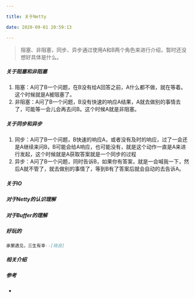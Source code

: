 ```yaml
---

title: 关于Netty

date: 2020-09-01 20:59:13

---
```


> 阻塞、非阻塞，同步、异步通过使用A和B两个角色来进行介绍，暂时还没想好具体是什么。

#####  关于阻塞和非阻塞

1. 阻塞：A问了B一个问题，在B没有给A回答之前，A什么都不做，就在等着。这个时候就是A被阻塞了。
2. 非阻塞：A问了B一个问题，B没有快速的响应A结果，A就去做别的事情去了，可能等一会儿会再去问B。这个时候A就是非阻塞。

#####  关于同步和异步

1. 同步：A问了B一个问题，B快速的响应A，或者没有及时的响应，过了一会还是A继续来问B，B可能会给A响应，也可能没有，就是这个动作一直是A来进行发起，这个时候就是A获取答案就是一个同步的过程
2. 异步：A问了B一个问题，同时告诉B，如果你有答案，就是一会喊我一下，然后A就不管了，就去做别的事情了，等到B有了答案后就会自动的去告诉A。

##### 关于IO

##### 对于Netty的认识理解

##### 对于Buffer的理解


##### 好玩的

```lua
承蒙遇见，三生有幸--[晓良]
```
##### 相关介绍





##### 参考
- 

